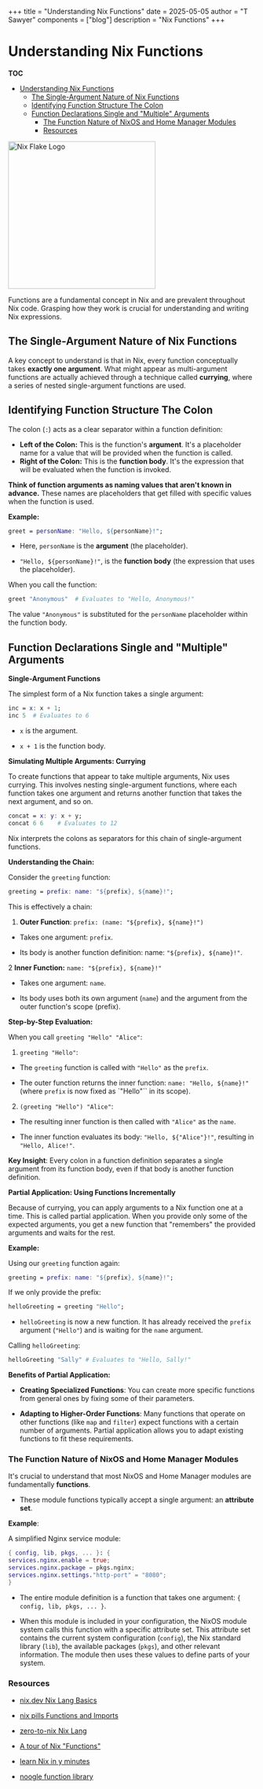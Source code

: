 +++
title = "Understanding Nix Functions"
date = 2025-05-05
author = "T Sawyer"
components = ["blog"]
description = "Nix Functions"
+++

# Understanding Nix Functions

**TOC**

- [Understanding Nix Functions](#understanding-nix-functions)
  - [The Single\-Argument Nature of Nix Functions](#the-single-argument-nature-of-nix-functions)
  - [Identifying Function Structure The Colon](#identifying-function-structure-the-colon)
  - [Function Declarations Single and "Multiple" Arguments](#function-declarations-single-and-multiple-arguments)
    - [The Function Nature of NixOS and Home Manager Modules](#the-function-nature-of-nixos-and-home-manager-modules)
    - [Resources](#resources)

<img src="/images/nixLogo.png" alt="Nix Flake Logo" width="300">

Functions are a fundamental concept in Nix and are prevalent throughout Nix code. Grasping how they work is crucial for understanding and writing Nix expressions.

## The Single-Argument Nature of Nix Functions

A key concept to understand is that in Nix, every function conceptually takes **exactly one argument**. What might appear as multi-argument functions are actually achieved through a technique called **currying**, where a series of nested single-argument functions are used.

## Identifying Function Structure The Colon

The colon (`:`) acts as a clear separator within a function definition:

- **Left of the Colon:** This is the function's **argument**. It's a placeholder name for a value that will be provided when the function is called.
- **Right of the Colon:** This is the **function body**. It's the expression that will be evaluated when the function is invoked.

**Think of function arguments as naming values that aren't known in advance.** These names are placeholders that get filled with specific values when the function is used.

**Example:**

```nix
greet = personName: "Hello, ${personName}!";
```

- Here, `personName` is the **argument** (the placeholder).

- `"Hello, ${personName}!"`, is the **function body** (the expression that
  uses the placeholder).

When you call the function:

```nix
greet "Anonymous"  # Evaluates to "Hello, Anonymous!"
```

The value `"Anonymous"` is substituted for the `personName` placeholder within
the function body.

## Function Declarations Single and "Multiple" Arguments

**Single-Argument Functions**

The simplest form of a Nix function takes a single argument:

```nix
inc = x: x + 1;
inc 5  # Evaluates to 6
```

- `x` is the argument.

- `x + 1` is the function body.

**Simulating Multiple Arguments: Currying**

To create functions that appear to take multiple arguments, Nix uses currying.
This involves nesting single-argument functions, where each function takes one
argument and returns another function that takes the next argument, and so on.

```nix
concat = x: y: x + y;
concat 6 6    # Evaluates to 12
```

Nix interprets the colons as separators for this chain of single-argument
functions.

**Understanding the Chain:**

Consider the `greeting` function:

```nix
greeting = prefix: name: "${prefix}, ${name}!";
```

This is effectively a chain:

1. **Outer Function**: `prefix: (name: "${prefix}, ${name}!")`

- Takes one argument: `prefix`.

- Its body is another function definition: name: `"${prefix}, ${name}!"`.

2 **Inner Function:** `name: "${prefix}, ${name}!"`

- Takes one argument: `name`.

- Its body uses both its own argument (`name`) and the argument from the
  outer function's scope (prefix).

**Step-by-Step Evaluation:**

When you call `greeting "Hello" "Alice"`:

1. `greeting "Hello"`:

- The `greeting` function is called with `"Hello"` as the `prefix`.

- The outer function returns the inner function:
  `name: "Hello, ${name}!"` (where `prefix` is now fixed as `"Hello"`` in its
  scope).

2. `(greeting "Hello") "Alice"`:

- The resulting inner function is then called with `"Alice"` as the `name`.

- The inner function evaluates its body: `"Hello, ${"Alice"}!"`, resulting in
  `"Hello, Alice!"`.

**Key Insight**: Every colon in a function definition separates a single
argument from its function body, even if that body is another function
definition.

**Partial Application: Using Functions Incrementally**

Because of currying, you can apply arguments to a Nix function one at a time.
This is called partial application. When you provide only some of the expected
arguments, you get a new function that "remembers" the provided arguments and
waits for the rest.

**Example:**

Using our `greeting` function again:

```nix
greeting = prefix: name: "${prefix}, ${name}!";
```

If we only provide the prefix:

```nix
helloGreeting = greeting "Hello";
```

- `helloGreeting` is now a new function. It has already received the `prefix`
  argument (`"Hello"`) and is waiting for the `name` argument.

Calling `helloGreeting`:

```nix
helloGreeting "Sally" # Evaluates to "Hello, Sally!"
```

**Benefits of Partial Application:**

- **Creating Specialized Functions**: You can create more specific functions
  from general ones by fixing some of their parameters.

- **Adapting to Higher-Order Functions**: Many functions that operate on other
  functions (like `map` and `filter`) expect functions with a certain number of
  arguments. Partial application allows you to adapt existing functions to fit
  these requirements.

### The Function Nature of NixOS and Home Manager Modules

It's crucial to understand that most NixOS and Home Manager modules are
fundamentally **functions**.

- These module functions typically accept a single argument: an
  **attribute set**.

**Example**:

A simplified Nginx service module:

```nix
{ config, lib, pkgs, ... }: {
services.nginx.enable = true;
services.nginx.package = pkgs.nginx;
services.nginx.settings."http-port" = "8080";
}
```

- The entire module definition is a function that takes one argument:
  `{ config, lib, pkgs, ... }`.

- When this module is included in your configuration, the NixOS module system
  calls this function with a specific attribute set. This attribute set contains
  the current system configuration (`config`), the Nix standard library (`lib`),
  the available packages (`pkgs`), and other relevant information. The module
  then uses these values to define parts of your system.

### Resources

- [nix.dev Nix Lang Basics](https://nix.dev/tutorials/nix-language.html)

- [nix pills Functions and Imports](https://nixos.org/guides/nix-pills/05-functions-and-imports.html)

- [zero-to-nix Nix Lang](https://zero-to-nix.com/concepts/nix-language/)

- [A tour of Nix "Functions"](https://nixcloud.io/tour/?id=functions%2Fintroduction)

- [learn Nix in y minutes](https://learnxinyminutes.com/nix/)

- [noogle function library](https://noogle.dev/)
